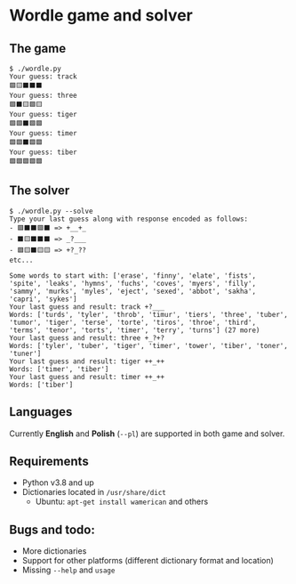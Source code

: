 # Wordle game and solver


## The game

```
$ ./wordle.py 
Your guess: track 
🟩🟨⬛⬛⬛
Your guess: three
🟩⬛🟨🟩🟨
Your guess: tiger
🟩🟩⬛🟩🟩
Your guess: timer
🟩🟩⬛🟩🟩
Your guess: tiber
🟩🟩🟩🟩🟩
```


## The solver

```
$ ./wordle.py --solve 
Type your last guess along with response encoded as follows:
- 🟩⬛⬛🟩⬛ => +__+_
- ⬛🟨⬛⬛⬛ => _?___
- 🟩🟨⬛🟨🟨 => +?_??
etc...

Some words to start with: ['erase', 'finny', 'elate', 'fists', 'spite', 'leaks', 'hymns', 'fuchs', 'coves', 'myers', 'filly', 'sammy', 'murks', 'myles', 'eject', 'sexed', 'abbot', 'sakha', 'capri', 'sykes']
Your last guess and result: track +?___
Words: ['turds', 'tyler', 'throb', 'timur', 'tiers', 'three', 'tuber', 'tumor', 'tiger', 'terse', 'torte', 'tiros', 'throe', 'third', 'terms', 'tenor', 'torts', 'timer', 'terry', 'turns'] (27 more)
Your last guess and result: three +_?+?
Words: ['tyler', 'tuber', 'tiger', 'timer', 'tower', 'tiber', 'toner', 'tuner']
Your last guess and result: tiger ++_++
Words: ['timer', 'tiber']
Your last guess and result: timer ++_++
Words: ['tiber']
```


## Languages

Currently **English** and **Polish** (`--pl`) are supported in both game and solver.


## Requirements

- Python v3.8 and up
- Dictionaries located in `/usr/share/dict`
    - Ubuntu: `apt-get install wamerican` and others


## Bugs and todo:

- More dictionaries
- Support for other platforms (different dictionary format and location)
- Missing `--help` and `usage`


